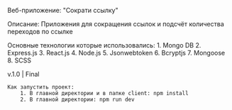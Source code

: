 Веб-приложение: "Сократи ссылку"

Описание:
    Приложения для сокращения ссылок и подсчёт количества переходов по ссылке

Основные технологии которые использовались:
    1. Mongo DB
    2. Express.js
    3. React.js
    4. Node.js
    5. Jsonwebtoken
    6. Bcryptjs
    7. Mongoose
    8. SCSS


v.1.0 | Final
    
    Как запустить проект: 
        1. В главной директории и в папке client: npm install
        2. В главной директории: npm run dev
